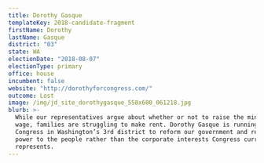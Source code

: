 ```yaml
---
title: Dorothy Gasque
templateKey: 2018-candidate-fragment
firstName: Dorothy
lastName: Gasque
district: "03"
state: WA
electionDate: "2018-08-07"
electionType: primary
office: house
incumbent: false
website: "http://dorothyforcongress.com/"
outcome: Lost
image: /img/jd_site_dorothygasque_550x600_061218.jpg
blurb: >-
  While our representatives argue about whether or not to raise the minimum
  wage, families are struggling to make rent. Dorothy Gasque is running for
  Congress in Washington’s 3rd district to reform our government and return
  power to the people rather than the corporate interests Congress currently
  represents.
---
```

